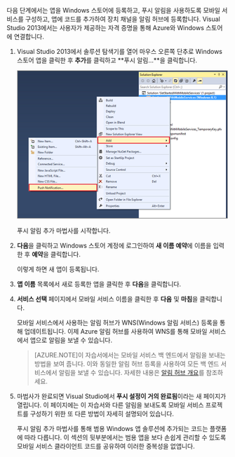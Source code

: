 다음 단계에서는 앱을 Windows 스토어에 등록하고, 푸시 알림을 사용하도록 모바일 서비스를 구성하고, 앱에 코드를 추가하여 장치 채널을 알림 허브에 등록합니다. Visual Studio 2013에서는 사용자가 제공하는 자격 증명을 통해 Azure와 Windows 스토어에 연결합니다. 

1. Visual Studio 2013에서 솔루션 탐색기를 열어 마우스 오른쪽 단추로 Windows 스토어 앱을 클릭한 후 **추가**를 클릭하고 **푸시 알림...**을 클릭합니다. 

	![Add Push Notification wizard in Visual Studio 2013](./media/mobile-services-create-new-push-vs2013/mobile-add-push-notifications-vs2013.png)

	푸시 알림 추가 마법사를 시작합니다.

2. **다음**을 클릭하고 Windows 스토어 계정에 로그인하여 **새 이름 예약**에 이름을 입력한 후 **예약**을 클릭합니다.

	이렇게 하면 새 앱이 등록됩니다.

3. **앱 이름** 목록에서 새로 등록한 앱을 클릭한 후 **다음**을 클릭합니다.

4. **서비스 선택** 페이지에서 모바일 서비스 이름을 클릭한 후 **다음** 및 **마침**을 클릭합니다. 

	모바일 서비스에서 사용하는 알림 허브가 WNS(Windows 알림 서비스) 등록을 통해 업데이트됩니다. 이제 Azure 알림 허브를 사용하여 WNS를 통해 모바일 서비스에서 앱으로 알림을 보낼 수 있습니다. 

	>[AZURE.NOTE]이 자습서에서는 모바일 서비스 백 엔드에서 알림을 보내는 방법을 보여 줍니다. 이와 동일한 알림 허브 등록을 사용하여 모든 백 엔드 서비스에서 알림을 보낼 수 있습니다. 자세한 내용은 [알림 허브 개요](http://msdn.microsoft.com/library/azure/jj927170.aspx)를 참조하세요.

5. 마법사가 완료되면 Visual Studio에서 **푸시 설정이 거의 완료됨**이라는 새 페이지가 열립니다. 이 페이지에는 이 자습서와 다른 알림을 보내도록 모바일 서비스 프로젝트를 구성하기 위한 또 다른 방법이 자세히 설명되어 있습니다. 

	푸시 알림 추가 마법사를 통해 범용 Windows 앱 솔루션에 추가되는 코드는 플랫폼에 따라 다릅니다. 이 섹션의 뒷부분에서는 범용 앱을 보다 손쉽게 관리할 수 있도록 모바일 서비스 클라이언트 코드를 공유하여 이러한 중복성을 없앱니다.  

<!-- URLs. -->
[모바일 서비스 시작]: /develop/mobile/tutorials/get-started/
[데이터 시작]: /develop/mobile/tutorials/get-started-with-data-dotnet/
[Visual Studio 2013에서 publishsettings 파일 가져오기]: /documentation/articles/mobile-services-windows-how-to-import-publishsettings/

<!--HONumber=47-->
